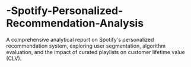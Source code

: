 # -Spotify-Personalized-Recommendation-Analysis
A comprehensive analytical report on Spotify's personalized recommendation system, exploring user segmentation, algorithm evaluation, and the impact of curated playlists on customer lifetime value (CLV).
